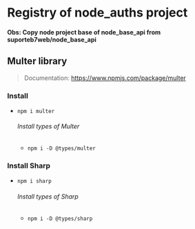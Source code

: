 # Registry of node_auths project

#### Obs: Copy node project base of node_base_api from suporteb7web/node_base_api
## Multer library
>Documentation: https://www.npmjs.com/package/multer
    
### Install
- `npm i multer`  
    ###### Install types of Multer
    - `npm i -D @types/multer`

### Install Sharp
- `npm i sharp`
    ###### Install types of Sharp
    - `npm i -D @types/sharp`